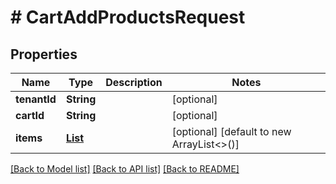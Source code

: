 # # CartAddProductsRequest


## Properties 


Name | Type | Description | Notes
------------ | ------------- | ------------- | -------------
**tenantId**| **String** |   | [optional]
**cartId**| **String** |   | [optional]
**items**| [**List<CartAddProductsRequestItem>**](CartAddProductsRequestItem.md) |   | [optional] [default to new ArrayList<>()]


[[Back to Model list]](../../README.md#models) [[Back to API list]](../../README.md#endpoints) [[Back to README]](../../README.md)

